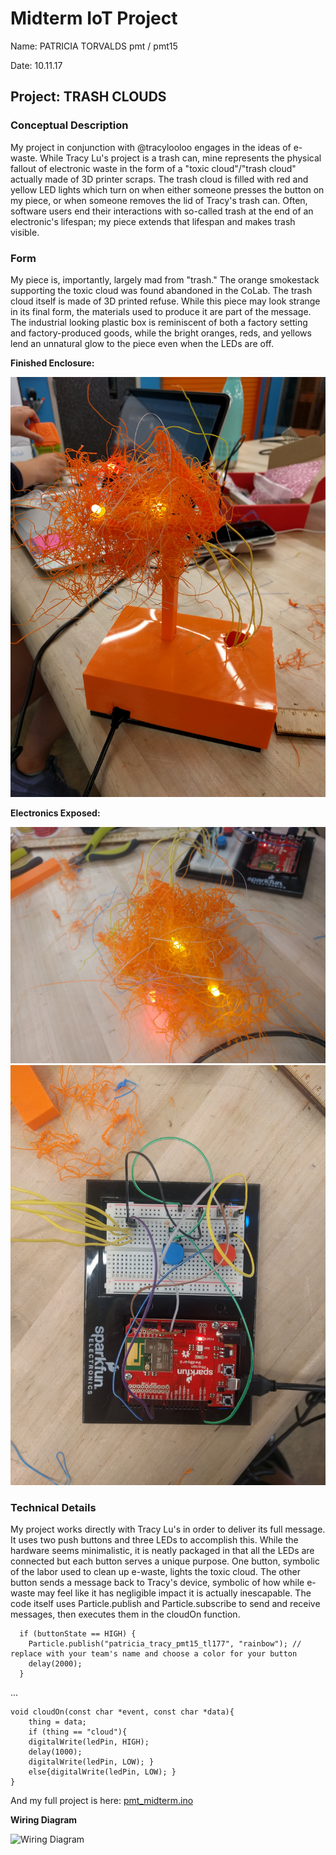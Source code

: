 # Midterm IoT Project

Name:  PATRICIA TORVALDS pmt / pmt15

Date: 10.11.17

## Project: TRASH CLOUDS

### Conceptual Description

My project in conjunction with @tracylooloo engages in the ideas of e-waste. While Tracy Lu's project is a trash can, mine represents the physical fallout of electronic waste in the form of a "toxic cloud"/"trash cloud" actually made of 3D printer scraps. The trash cloud is filled with red and yellow LED lights which turn on when either someone presses the button on my piece, or when someone removes the lid of Tracy's trash can. Often, software users end their interactions with so-called trash at the end of an electronic's lifespan; my piece extends that lifespan and makes trash visible.
### Form

My piece is, importantly, largely mad from "trash." The orange smokestack supporting the toxic cloud was found abandoned in the CoLab. The trash cloud itself is made of 3D printed refuse. While this piece may look strange in its final form, the materials used to produce it are part of the message. The industrial looking plastic box is reminiscent of both a factory setting and factory-produced goods, while the bright oranges, reds, and yellows lend an unnatural glow to the piece even when the LEDs are off.

**Finished Enclosure:**

![Finished Enclosure](IMG_20171011_234407.jpg)

**Electronics Exposed:**

![Enclosure with electronics exposed](IMG_20171011_233514.jpg)
![Enclosure with electronics exposed2](IMG_20171011_233459.jpg)


### Technical Details
My project works directly with Tracy Lu's in order to deliver its full message. It uses two push buttons and three LEDs to accomplish this. While the hardware seems minimalistic, it is neatly packaged in that all the LEDs are connected but each button serves a unique purpose. One button, symbolic of the labor used to clean up e-waste, lights the toxic cloud. The other button sends a message back to Tracy's device, symbolic of how while e-waste may feel like it has negligible impact it is actually inescapable.
The code itself uses Particle.publish and Particle.subscribe to send and receive messages, then executes them in the cloudOn function.
```
  if (buttonState == HIGH) {
    Particle.publish("patricia_tracy_pmt15_tl177", "rainbow"); // replace with your team's name and choose a color for your button
    delay(2000);
  }
```
...

```
void cloudOn(const char *event, const char *data){
    thing = data;
    if (thing == "cloud"){
    digitalWrite(ledPin, HIGH);
    delay(1000);
    digitalWrite(ledPin, LOW); }
    else{digitalWrite(ledPin, LOW); }
}
```

And my full project is here: [pmt_midterm.ino](pmt_midterm.ino)

**Wiring Diagram**

![Wiring Diagram](WiringDiagram.png)
